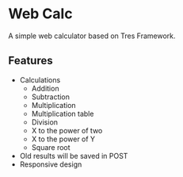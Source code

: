 # Web Calc
A simple web calculator based on Tres Framework.

## Features
- Calculations
    - Addition
    - Subtraction
    - Multiplication
    - Multiplication table
    - Division
    - X to the power of two
    - X to the power of Y
    - Square root
- Old results will be saved in POST
- Responsive design
